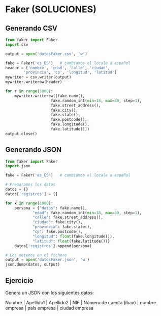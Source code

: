 # Faker (SOLUCIONES)

## Generando CSV

```python
from faker import Faker
import csv

output = open('datosFaker.csv', 'w')

fake = Faker('es_ES')   # cambiamos el locale a español
header = ['nombre', 'edad', 'calle', 'ciudad',
        'provincia', 'cp', 'longitud', 'latitud']
mywriter = csv.writer(output)
mywriter.writerow(header)

for r in range(1000):
    mywriter.writerow([fake.name(),
                    fake.random_int(min=18, max=80, step=1),
                    fake.street_address(),
                    fake.city(),
                    fake.state(),
                    fake.postcode(),
                    fake.longitude(),
                    fake.latitude()])
output.close()
```

## Generando JSON

```python
from faker import Faker
import json

fake = Faker('es_ES')   # cambiamos el locale a español

# Preparamos los datos
datos = {}
datos['registros'] = []

for x in range(1000):
    persona = {"datos": fake.name(),
            "edad": fake.random_int(min=18, max=80, step=1),
            "calle": fake.street_address(),
            "ciudad": fake.city(),
            "provincia": fake.state(),
            "cp": fake.postcode(),
            "longitud": float(fake.longitude()),
            "latitud": float(fake.latitude())}
    datos['registros'].append(persona)

# Los metemos en el fichero
output = open('datosFaker.json', 'w')
json.dump(datos, output)
```

## Ejercicio

Genera un JSON con los siguientes datos:

Nombre | Apellido1 | Apellido2 | NIF | Número de cuenta (iban) | nombre empresa | país empresa | ciudad empresa

